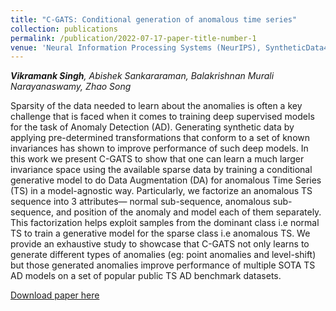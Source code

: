 ```yaml
---
title: "C-GATS: Conditional generation of anomalous time series"
collection: publications
permalink: /publication/2022-07-17-paper-title-number-1
venue: 'Neural Information Processing Systems (NeurIPS), SyntheticData4ML Workshop'
---
```


_**Vikramank Singh**, Abishek Sankararaman, Balakrishnan Murali Narayanaswamy, Zhao Song_

Sparsity of the data needed to learn about the anomalies is often a key challenge that is faced when it comes to training deep supervised models for the task of Anomaly Detection (AD). Generating synthetic data by applying pre-determined transformations that conform to a set of known invariances has shown to improve performance of such deep models. In this work we present C-GATS to show that one can learn a much larger invariance space using the available sparse data by training a conditional generative model to do Data Augmentation (DA) for anomalous Time Series (TS) in a model-agnostic way. Particularly, we factorize an anomalous TS sequence into 3 attributes— normal sub-sequence, anomalous sub-sequence, and position of the anomaly and model each of them separately. This factorization helps exploit samples from the dominant class i.e normal TS to train a generative model for the sparse class i.e anomalous TS. We provide an exhaustive study to showcase that C-GATS not only learns to generate different types of anomalies (eg: point anomalies and level-shift) but those generated anomalies improve performance of multiple SOTA TS AD models on a set of popular public TS AD benchmark datasets.

[Download paper here](https://openreview.net/pdf?id=7tMRd6-5lPw)

<!-- Recommended citation: Your Name, You. (2015). "Paper Title Number 3." <i>Journal 1</i>. 1(3). -->
